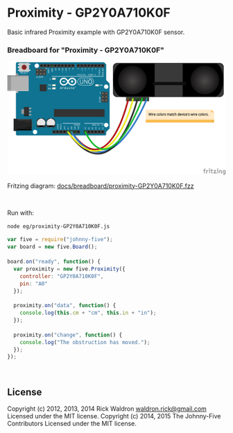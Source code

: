 <!--remove-start-->

# Proximity - GP2Y0A710K0F


Basic infrared Proximity example with GP2Y0A710K0F sensor.



### Breadboard for "Proximity - GP2Y0A710K0F"



![docs/breadboard/proximity-GP2Y0A710K0F.png](breadboard/proximity-GP2Y0A710K0F.png)<br>

Fritzing diagram: [docs/breadboard/proximity-GP2Y0A710K0F.fzz](breadboard/proximity-GP2Y0A710K0F.fzz)

&nbsp;



Run with:
```bash
node eg/proximity-GP2Y0A710K0F.js
```

<!--remove-end-->

```javascript
var five = require("johnny-five");
var board = new five.Board();

board.on("ready", function() {
  var proximity = new five.Proximity({
    controller: "GP2Y0A710K0F",
    pin: "A0"
  });

  proximity.on("data", function() {
    console.log(this.cm + "cm", this.in + "in");
  });

  proximity.on("change", function() {
    console.log("The obstruction has moved.");
  });
});

```








&nbsp;

<!--remove-start-->

## License
Copyright (c) 2012, 2013, 2014 Rick Waldron <waldron.rick@gmail.com>
Licensed under the MIT license.
Copyright (c) 2014, 2015 The Johnny-Five Contributors
Licensed under the MIT license.

<!--remove-end-->
